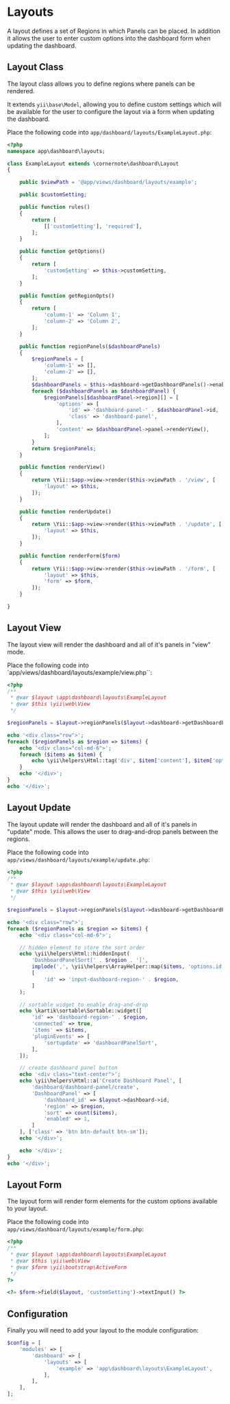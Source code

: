 # Layouts

A layout defines a set of Regions in which Panels can be placed.  In addition it allows the user to enter custom options into the dashboard form when updating the dashboard.


## Layout Class

The layout class allows you to define regions where panels can be rendered.

It extends `yii\base\Model`, allowing you to define custom settings which will be available for the user to
configure the layout via a form when updating the dashboard.

Place the following code into `app/dashboard/layouts/ExampleLayout.php`:

```php
<?php
namespace app\dashboard\layouts;

class ExampleLayout extends \cornernote\dashboard\Layout
{

    public $viewPath = '@app/views/dashboard/layouts/example';

    public $customSetting;

    public function rules()
    {
        return [
            [['customSetting'], 'required'],
        ];
    }

    public function getOptions()
    {
        return [
            'customSetting' => $this->customSetting,
        ];
    }

    public function getRegionOpts()
    {
        return [
            'column-1' => 'Column 1',
            'column-2' => 'Column 2',
        ];
    }

    public function regionPanels($dashboardPanels)
    {
        $regionPanels = [
            'column-1' => [],
            'column-2' => [],
        ];
        $dashboardPanels = $this->dashboard->getDashboardPanels()->enabled()->all();
        foreach ($dashboardPanels as $dashboardPanel) {
            $regionPanels[$dashboardPanel->region][] = [
                'options' => [
                    'id' => 'dashboard-panel-' . $dashboardPanel->id,
                    'class' => 'dashboard-panel',
                ],
                'content' => $dashboardPanel->panel->renderView(),
            ];
        }
        return $regionPanels;
    }

    public function renderView()
    {
        return \Yii::$app->view->render($this->viewPath . '/view', [
            'layout' => $this,
        ]);
    }

    public function renderUpdate()
    {
        return \Yii::$app->view->render($this->viewPath . '/update', [
            'layout' => $this,
        ]);
    }

    public function renderForm($form)
    {
        return \Yii::$app->view->render($this->viewPath . '/form', [
            'layout' => $this,
            'form' => $form,
        ]);
    }

}
```


## Layout View

The layout view will render the dashboard and all of it's panels in "view" mode.

Place the following code into `app/views/dashboard/layouts/example/view.php``:

```php
<?php
/**
 * @var $layout \app\dashboard\layouts\ExampleLayout
 * @var $this \yii\web\View
 */

$regionPanels = $layout->regionPanels($layout->dashboard->getDashboardPanels()->enabled()->all());

echo '<div class="row">';
foreach ($regionPanels as $region => $items) {
    echo '<div class="col-md-6">';
    foreach ($items as $item) {
        echo \yii\helpers\Html::tag('div', $item['content'], $item['options']);
    }
    echo '</div>';
}
echo '</div>';

```


## Layout Update

The layout update will render the dashboard and all of it's panels in "update" mode.  This allows the user to drag-and-drop panels between the regions.

Place the following code into `app/views/dashboard/layouts/example/update.php`:

```php
<?php
/**
 * @var $layout \app\dashboard\layouts\ExampleLayout
 * @var $this \yii\web\View
 */

$regionPanels = $layout->regionPanels($layout->dashboard->getDashboardPanels()->all());

echo '<div class="row">';
foreach ($regionPanels as $region => $items) {
    echo '<div class="col-md-6">';

    // hidden element to store the sort order
    echo \yii\helpers\Html::hiddenInput(
        'DashboardPanelSort[' . $region . ']',
        implode(',', \yii\helpers\ArrayHelper::map($items, 'options.id', 'options.id')),
        [
            'id' => 'input-dashboard-region-' . $region,
        ]
    );

    // sortable widget to enable drag-and-drop
    echo \kartik\sortable\Sortable::widget([
        'id' => 'dashboard-region-' . $region,
        'connected' => true,
        'items' => $items,
        'pluginEvents' => [
            'sortupdate' => 'dashboardPanelSort',
        ],
    ]);

    // create dashboard panel button
    echo '<div class="text-center">';
    echo \yii\helpers\Html::a('Create Dashboard Panel', [
        'dashboard/dashboard-panel/create',
        'DashboardPanel' => [
            'dashboard_id' => $layout->dashboard->id,
            'region' => $region,
            'sort' => count($items),
            'enabled' => 1,
        ]
    ], ['class' => 'btn btn-default btn-sm']);
    echo '</div>';

    echo '</div>';
}
echo '</div>';
```


## Layout Form

The layout form will render form elements for the custom options available to your layout.

Place the following code into `app/views/dashboard/layouts/example/form.php`:

```php
<?php
/**
 * @var $layout \app\dashboard\layouts\ExampleLayout
 * @var $this \yii\web\View
 * @var $form \yii\bootstrap\ActiveForm
 */
?>

<?= $form->field($layout, 'customSetting')->textInput() ?>
```


## Configuration

Finally you will need to add your layout to the module configuration:

```php
$config = [
    'modules' => [
        'dashboard' => [
            'layouts' => [
                'example' => 'app\dashboard\layouts\ExampleLayout',
            ],
        ],
    ],
];
```
